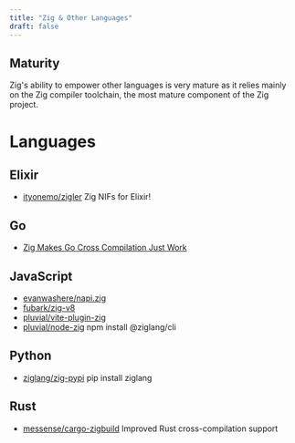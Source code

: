 ```yaml
---
title: "Zig & Other Languages"
draft: false
---
```


## Maturity
Zig's ability to empower other languages is very mature as it relies mainly
on the Zig compiler toolchain, the most mature component of the Zig project.

# Languages

## Elixir
- [ityonemo/zigler](https://github.com/ityonemo/zigler) Zig NIFs for Elixir!

## Go
- [Zig Makes Go Cross Compilation Just Work](https://dev.to/kristoff/zig-makes-go-cross-compilation-just-work-29ho)

## JavaScript
- [evanwashere/napi.zig](https://github.com/evanwashere/napi.zig)
- [fubark/zig-v8](https://github.com/fubark/zig-v8)
- [pluvial/vite-plugin-zig](https://github.com/pluvial/vite-plugin-zig)
- [pluvial/node-zig](https://github.com/pluvial/node-zig/tree/main/packages/cli) npm install @ziglang/cli

## Python 
- [ziglang/zig-pypi](https://github.com/ziglang/zig-pypi) pip install ziglang 

## Rust
- [messense/cargo-zigbuild](https://github.com/messense/cargo-zigbuild) Improved Rust cross-compilation support